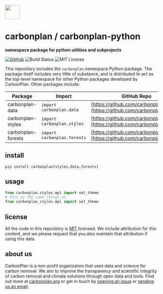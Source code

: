 <img
  src='https://carbonplan-assets.s3.amazonaws.com/monogram/dark-small.png'
  height='48'
/>

# carbonplan / carbonplan-python

**namespace package for python utilities and subprojects**

[![GitHub][github-badge]][github]
![Build Status][]
![MIT License][]

[github]: https://github.com/carbonplan/carbonplan-python
[github-badge]: https://flat.badgen.net/badge/-/github?icon=github&label
[build status]: https://flat.badgen.net/github/checks/carbonplan/carbonplan-python
[mit license]: https://flat.badgen.net/badge/license/MIT/blue

This repository includes the `carbonplan` namespace Python package. The package itself includes very little of substance, and is distributed to act as the top-level namespace for other Python packages developed by CarbonPlan. Other packages include:

| Package            | Import                      | GitHub Repo                                                                    |
| ------------------ | --------------------------- | ------------------------------------------------------------------------------ |
| carbonplan-data    | `import carbonplan.data`    | [https://github.com/carbonplan/data](https://github.com/carbonplan/data)       |
| carbonplan-styles  | `import carbonplan.styles`  | [https://github.com/carbonplan/styles](https://github.com/carbonplan/styles)   |
| carbonplan-forests | `import carbonplan.forests` | [https://github.com/carbonplan/forests](https://github.com/carbonplan/forests) |

## install

```shell
pip install carbonplan[styles,data,forests]
```

## usage

```python
from carbonplan.styles.mpl import set_theme
# this is the same things as
from carbonplan_styles.mpl import set_theme
```

## license

All the code in this repository is [MIT](https://choosealicense.com/licenses/mit/) licensed. We include attribution for this content, and we please request that you also maintain that attribution if using this data.

## about us

CarbonPlan is a non-profit organization that uses data and science for carbon removal. We aim to improve the transparency and scientific integrity of carbon removal and climate solutions through open data and tools. Find out more at [carbonplan.org](https://carbonplan.org/) or get in touch by [opening an issue](https://github.com/carbonplan/carbonplan-python/issues/new) or [sending us an email](mailto:hello@carbonplan.org).
